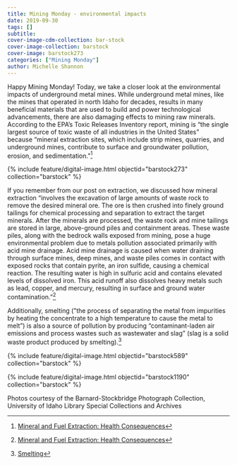 ```yaml
---
title: Mining Monday - environmental impacts
date: 2019-09-30
tags: []
subtitle: 
cover-image-cdm-collection: bar-stock
cover-image-collection: barstock
cover-image: barstock273
categories: ["Mining Monday"]
author: Michelle Shannon
---
```


Happy Mining Monday! Today, we take a closer look at the environmental impacts of underground metal mines. While underground metal mines, like the mines that operated in north Idaho for decades, results in many beneficial materials that are used to build and power technological advancements, there are also damaging effects to mining raw minerals. According to the EPA’s Toxic Releases Inventory report, mining is “the single largest source of toxic waste of all industries in the United States” because “mineral extraction sites, which include strip mines, quarries, and underground mines, contribute to surface and groundwater pollution, erosion, and sedimentation.”[^1]

{% include feature/digital-image.html objectid="barstock273" collection="barstock" %}

If you remember from our post on extraction, we discussed how mineral extraction “involves the excavation of large amounts of waste rock to remove the desired mineral
ore. The ore is then crushed into finely ground tailings for chemical
processing and separation to extract the target minerals. After the minerals
are processed, the waste rock and mine tailings are stored in large,
above-ground piles and containment areas. These waste piles, along with the
bedrock walls exposed from mining, pose a huge environmental problem due to
metals pollution associated primarily with acid mine drainage. Acid mine
drainage is caused when water draining through surface mines, deep mines, and
waste piles comes in contact with exposed rocks that contain pyrite, an iron
sulfide, causing a chemical reaction. The resulting water is high in sulfuric
acid and contains elevated levels of dissolved iron. This acid runoff also
dissolves heavy metals such as lead, copper, and mercury, resulting in surface
and ground water contamination.”[^1]

Additionally, smelting (”the process of separating the metal from impurities by heating the concentrate to a high temperature to cause the metal to melt”) is also a source of pollution by producing “contaminant-laden air emissions and process wastes such as wastewater and slag” (slag is a solid waste product produced by smelting).[^2]

{% include feature/digital-image.html objectid="barstock589" collection="barstock" %}

{% include feature/digital-image.html objectid="barstock1190" collection="barstock" %}

[^1]: [Mineral and Fuel Extraction: Health Consequences](https://www.sciencedirect.com/topics/earth-and-planetary-sciences/mineral-extraction)

[^2]: [Smelting](http://www.pollutionissues.com/Re-Sy/Smelting.html)

Photos courtesy of the Barnard-Stockbridge Photograph Collection, University of Idaho Library Special Collections and Archives


